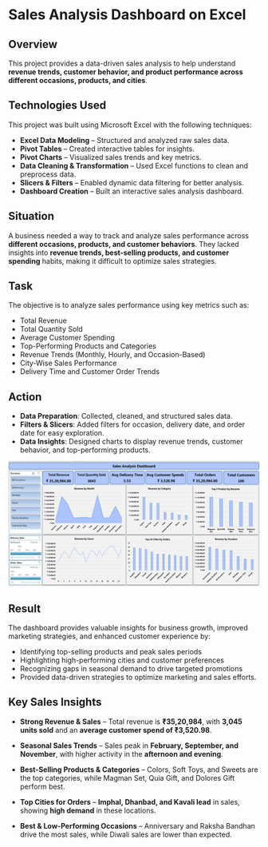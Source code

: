 # Sales Analysis Dashboard on Excel

## Overview
This project provides a data-driven sales analysis to help understand **revenue trends, customer behavior, and product performance across different occasions, products, and cities**.

## Technologies Used
This project was built using Microsoft Excel with the following techniques:
- **Excel Data Modeling** – Structured and analyzed raw sales data.
- **Pivot Tables** – Created interactive tables for insights.
- **Pivot Charts** – Visualized sales trends and key metrics.
- **Data Cleaning & Transformation** – Used Excel functions to clean and preprocess data.
- **Slicers & Filters** – Enabled dynamic data filtering for better analysis.
- **Dashboard Creation** – Built an interactive sales analysis dashboard.

## Situation
A business needed a way to track and analyze sales performance across **different occasions, products, and customer behaviors**. They lacked insights into **revenue trends, best-selling products, and customer spending** habits, making it difficult to optimize sales strategies.

## Task

The objective is to analyze sales performance using key metrics such as:
- Total Revenue
- Total Quantity Sold
- Average Customer Spending
- Top-Performing Products and Categories
- Revenue Trends (Monthly, Hourly, and Occasion-Based)
- City-Wise Sales Performance
- Delivery Time and Customer Order Trends

## Action 
- **Data Preparation**: Collected, cleaned, and structured sales data.
- **Filters & Slicers**: Added filters for occasion, delivery date, and order date for easy exploration.
- **Data Insights**: Designed charts to display revenue trends, customer behavior, and top-performing products.

<img src="https://github.com/bhaskarkumar222/Sales-Analysis-Dashboard-on-Excel/blob/2b3d00c90463423d8f902fabcfbb3f303e9d9ba4/Screenshot%202025-02-20%20211049.png" alt="Sales Analysis Dashboard" width="1000"/>


## Result
The dashboard provides valuable insights for business growth, improved marketing strategies, and enhanced customer experience by:
- Identifying top-selling products and peak sales periods
- Highlighting high-performing cities and customer preferences
- Recognizing gaps in seasonal demand to drive targeted promotions
- Provided data-driven strategies to optimize marketing and sales efforts.

## Key Sales Insights
- **Strong Revenue & Sales** – Total revenue is **₹35,20,984**, with **3,045 units sold** and an **average customer spend of ₹3,520.98**.

- **Seasonal Sales Trends** – Sales peak in **February, September, and November**, with higher activity in the **afternoon and evening**.

- **Best-Selling Products & Categories** – Colors, Soft Toys, and Sweets are the top categories, while Magman Set, Quia Gift, and Dolores Gift perform best.

- **Top Cities for Orders** – **Imphal, Dhanbad, and Kavali lead** in sales, showing **high demand** in these locations.

- **Best & Low-Performing Occasions** – Anniversary and Raksha Bandhan drive the most sales, while Diwali sales are lower than expected.

